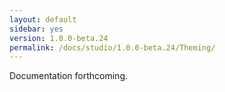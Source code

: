 ```yaml
---
layout: default
sidebar: yes
version: 1.0.0-beta.24
permalink: /docs/studio/1.0.0-beta.24/Theming/
---
```


Documentation forthcoming.

